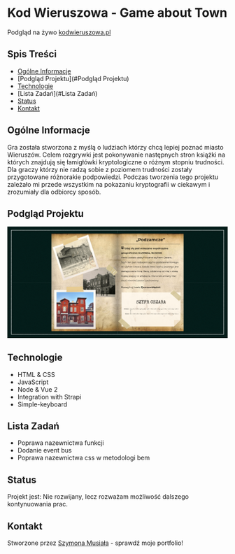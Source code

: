 # Kod Wieruszowa - Game about Town
Podgląd na żywo [kodwieruszowa.pl](https://kodwieruszowa.pl/)

## Spis Treści
* [Ogólne Informacje](#general-info)
* [Podgląd Projektu](#Podgląd Projektu)
* [Technologie](#Technologie)
* [Lista Zadań](#Lista Zadań)
* [Status](#status)
* [Kontakt](#Kontakt)

## Ogólne Informacje
Gra została stworzona z myślą o ludziach którzy chcą lepiej poznać miasto Wieruszów. Celem rozgrywki jest pokonywanie następnych stron książki na których znajdują się łamigłówki kryptologiczne o różnym stopniu trudności. Dla graczy którzy nie radzą sobie z poziomem trudności zostały przygotowane różnorakie podpowiedzi. Podczas tworzenia tego projektu zależało mi przede wszystkim na pokazaniu kryptografii w ciekawym i zrozumiały dla odbiorcy sposób.

## Podgląd Projektu
![Example screenshot](./img/readme.png)

## Technologie
* HTML & CSS
* JavaScript
* Node & Vue 2
* Integration with Strapi
* Simple-keyboard

## Lista Zadań
* Poprawa nazewnictwa funkcji
* Dodanie event bus
* Poprawa nazewnictwa css w metodologi bem

## Status
Projekt jest: Nie rozwijany, lecz rozważam możliwość dalszego kontynuowania prac.

## Kontakt
Stworzone przez [Szymona Musiała](https://www.musialdev.pl/) - sprawdź moje portfolio!
